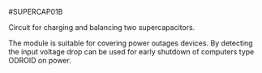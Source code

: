 <!--- PrjInfo ---> <!--- Please remove this line after manually editing --->
<!--- 00a56be08b96043df9e37d6aff7b6990 --->
<!--- Created:20170111-16:38: ---> 
<!--- Author:Mlab: ---> 
<!--- AuthorEmail:mlab@mlab.cz: ---> 
<!--- Tags:imported: ---> 
<!--- Ust:[End]: ---> 
<!--- Name:SUPERCAP01B: --->
#SUPERCAP01B 
<!--- LongName --->
Circuit for charging and balancing two supercapacitors.
<!--- ELongName ---> 

<!--- Lead --->
The module is suitable for covering power outages devices. By detecting the input voltage drop can be used for early shutdown of computers type ODROID on power.
<!--- ELead ---> 


​
​
<!--- Description --->
<!--- EDescription --->
<!--- Content --->
<!--- EContent --->
            